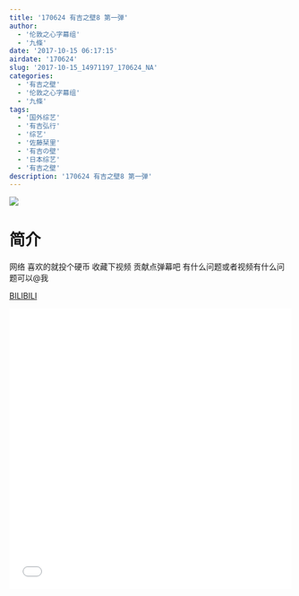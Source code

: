 ```yaml
---
title: '170624 有吉之壁8 第一弹'
author: 
  - '伦敦之心字幕组'
  - '九條'
date: '2017-10-15 06:17:15'
airdate: '170624'
slug: '2017-10-15_14971197_170624_NA'
categories: 
  - '有吉之壁'
  - '伦敦之心字幕组'
  - '九條'
tags: 
  - '国外综艺'
  - '有吉弘行'
  - '综艺'
  - '佐藤栞里'
  - '有吉の壁'
  - '日本综艺'
  - '有吉之壁'
description: '170624 有吉之壁8 第一弹'
---
```


![](https://i.imgur.com/coN1TM6.jpg)

# 简介  
网络 
喜欢的就投个硬币 收藏下视频 贡献点弹幕吧 有什么问题或者视频有什么问题可以@我

  [BILIBILI](https://www.bilibili.com/video/av14971197/)


  <iframe src="//www.bilibili.com/html/html5player.html?cid=24388854&aid=14971197" width="100%" height="500" frameborder="0" allowfullscreen="allowfullscreen"></iframe>
